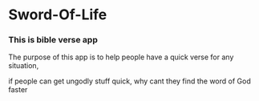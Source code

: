 # Sword-Of-Life

### This is bible verse app

The purpose of this app is to help people have a quick verse for any situation,


if people can get ungodly stuff quick, why cant they find the word of God faster
